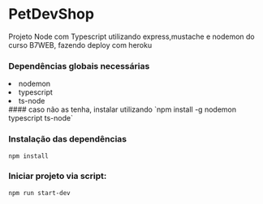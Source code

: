 # PetDevShop
Projeto Node com Typescript utilizando express,mustache e nodemon do curso B7WEB, fazendo deploy com heroku

### Dependências globais necessárias
<li>nodemon</li>
<li>typescript</li>
<li>ts-node</li>
#### caso não as tenha, instalar utilizando 
`npm install -g nodemon typescript ts-node`

### Instalação das dependências
`npm install`

### Iniciar projeto via script:
`npm run start-dev`
